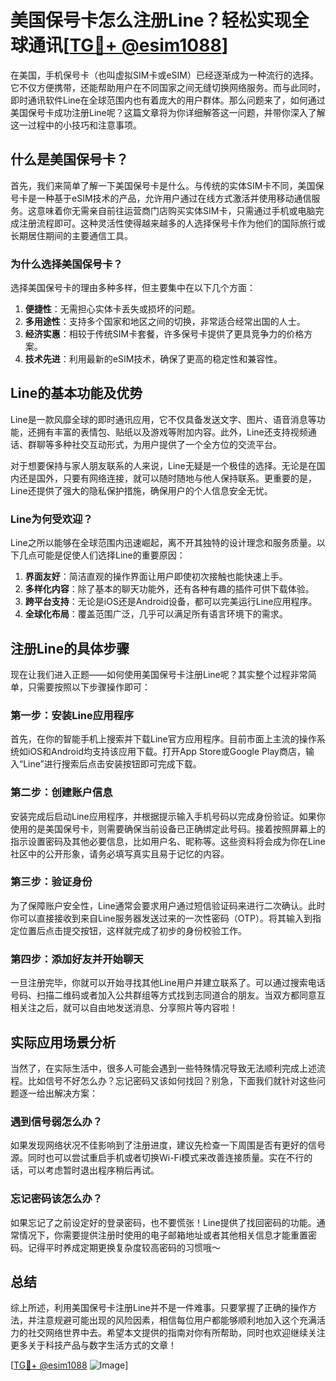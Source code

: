 # 美国保号卡怎么注册Line？轻松实现全球通讯[[TG💪+ @esim1088](https://t.me/s/esim1088)]

在美国，手机保号卡（也叫虚拟SIM卡或eSIM）已经逐渐成为一种流行的选择。它不仅方便携带，还能帮助用户在不同国家之间无缝切换网络服务。而与此同时，即时通讯软件Line在全球范围内也有着庞大的用户群体。那么问题来了，如何通过美国保号卡成功注册Line呢？这篇文章将为你详细解答这一问题，并带你深入了解这一过程中的小技巧和注意事项。

## 什么是美国保号卡？

首先，我们来简单了解一下美国保号卡是什么。与传统的实体SIM卡不同，美国保号卡是一种基于eSIM技术的产品，允许用户通过在线方式激活并使用移动通信服务。这意味着你无需亲自前往运营商门店购买实体SIM卡，只需通过手机或电脑完成注册流程即可。这种灵活性使得越来越多的人选择保号卡作为他们的国际旅行或长期居住期间的主要通信工具。

### 为什么选择美国保号卡？

选择美国保号卡的理由多种多样，但主要集中在以下几个方面：

1. **便捷性**：无需担心实体卡丢失或损坏的问题。
2. **多用途性**：支持多个国家和地区之间的切换，非常适合经常出国的人士。
3. **经济实惠**：相较于传统SIM卡套餐，许多保号卡提供了更具竞争力的价格方案。
4. **技术先进**：利用最新的eSIM技术，确保了更高的稳定性和兼容性。

## Line的基本功能及优势

Line是一款风靡全球的即时通讯应用，它不仅具备发送文字、图片、语音消息等功能，还拥有丰富的表情包、贴纸以及游戏等附加内容。此外，Line还支持视频通话、群聊等多种社交互动形式，为用户提供了一个全方位的交流平台。

对于想要保持与家人朋友联系的人来说，Line无疑是一个极佳的选择。无论是在国内还是国外，只要有网络连接，就可以随时随地与他人保持联系。更重要的是，Line还提供了强大的隐私保护措施，确保用户的个人信息安全无忧。

### Line为何受欢迎？

Line之所以能够在全球范围内迅速崛起，离不开其独特的设计理念和服务质量。以下几点可能是促使人们选择Line的重要原因：

1. **界面友好**：简洁直观的操作界面让用户即使初次接触也能快速上手。
2. **多样化内容**：除了基本的聊天功能外，还有各种有趣的插件可供下载体验。
3. **跨平台支持**：无论是iOS还是Android设备，都可以完美运行Line应用程序。
4. **全球化布局**：覆盖范围广泛，几乎可以满足所有语言环境下的需求。

## 注册Line的具体步骤

现在让我们进入正题——如何使用美国保号卡注册Line呢？其实整个过程非常简单，只需要按照以下步骤操作即可：

### 第一步：安装Line应用程序

首先，在你的智能手机上搜索并下载Line官方应用程序。目前市面上主流的操作系统如iOS和Android均支持该应用下载。打开App Store或Google Play商店，输入“Line”进行搜索后点击安装按钮即可完成下载。

### 第二步：创建账户信息

安装完成后启动Line应用程序，并根据提示输入手机号码以完成身份验证。如果你使用的是美国保号卡，则需要确保当前设备已正确绑定此号码。接着按照屏幕上的指示设置密码及其他必要信息，比如用户名、昵称等。这些资料将会成为你在Line社区中的公开形象，请务必填写真实且易于记忆的内容。

### 第三步：验证身份

为了保障账户安全性，Line通常会要求用户通过短信验证码来进行二次确认。此时你可以直接接收到来自Line服务器发送过来的一次性密码（OTP）。将其输入到指定位置后点击提交按钮，这样就完成了初步的身份校验工作。

### 第四步：添加好友并开始聊天

一旦注册完毕，你就可以开始寻找其他Line用户并建立联系了。可以通过搜索电话号码、扫描二维码或者加入公共群组等方式找到志同道合的朋友。当双方都同意互相关注之后，就可以自由地发送消息、分享照片等内容啦！

## 实际应用场景分析

当然了，在实际生活中，很多人可能会遇到一些特殊情况导致无法顺利完成上述流程。比如信号不好怎么办？忘记密码又该如何找回？别急，下面我们就针对这些问题逐一给出解决方案：

### 遇到信号弱怎么办？

如果发现网络状况不佳影响到了注册进度，建议先检查一下周围是否有更好的信号源。同时也可以尝试重启手机或者切换Wi-Fi模式来改善连接质量。实在不行的话，可以考虑暂时退出程序稍后再试。

### 忘记密码该怎么办？

如果忘记了之前设定好的登录密码，也不要慌张！Line提供了找回密码的功能。通常情况下，你需要提供注册时使用的电子邮箱地址或者其他相关信息才能重置密码。记得平时养成定期更换复杂度较高密码的习惯哦～

## 总结

综上所述，利用美国保号卡注册Line并不是一件难事。只要掌握了正确的操作方法，并注意规避可能出现的风险因素，相信每位用户都能够顺利地加入这个充满活力的社交网络世界中去。希望本文提供的指南对你有所帮助，同时也欢迎继续关注更多关于科技产品与数字生活方式的文章！

[[TG💪+ @esim1088](https://t.me/s/esim1088) ![Image](https://i.postimg.cc/4NQfJmqS/Snipaste-2025-05-13-00-14-12.png)]